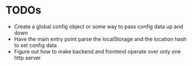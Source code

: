 # TODOs

-   Create a global config object or some way to pass config data up and down
-   Have the main entry point parse the localStorage and the location hash to set config data
-   Figure out how to make backend and frontend operate over only one http server
